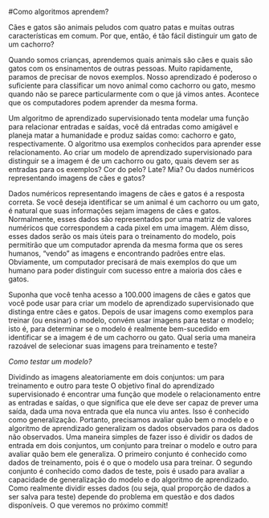 #Como algoritmos aprendem?

Cães e gatos são animais peludos com quatro patas e muitas outras características em comum. Por que, então, é tão fácil distinguir um gato de um cachorro?

Quando somos crianças, aprendemos quais animais são cães e quais são gatos com os ensinamentos de outras pessoas. Muito rapidamente, paramos de precisar de novos exemplos. Nosso aprendizado é poderoso o suficiente para classificar um novo animal como cachorro ou gato, mesmo quando não se parece particularmente com o que já vimos antes. Acontece que os computadores podem aprender da mesma forma.

Um algoritmo de aprendizado supervisionado tenta modelar uma função para relacionar entradas e saídas, você dá entradas como amigável e planeja matar a humanidade e produz saídas como: cachorro e gato, respectivamente. O algoritmo usa exemplos conhecidos para aprender esse relacionamento. Ao criar um modelo de aprendizado supervisionado para distinguir se a imagem é de um cachorro ou gato, quais devem ser as entradas para os exemplos? Cor do pelo? Late? Mia? Ou dados numéricos representando imagens de cães e gatos?

Dados numéricos representando imagens de cães e gatos é a resposta correta. Se você deseja identificar se um animal é um cachorro ou um gato, é natural que suas informações sejam imagens de cães e gatos. Normalmente, esses dados são representados por uma matriz de valores numéricos que correspondem a cada pixel em uma imagem. Além disso, esses dados serão os mais úteis para o treinamento do modelo, pois permitirão que um computador aprenda da mesma forma que os seres humanos, “vendo” as imagens e encontrando padrões entre elas. Obviamente, um computador precisará de mais exemplos do que um humano para poder distinguir com sucesso entre a maioria dos cães e gatos.

Suponha que você tenha acesso a 100.000 imagens de cães e gatos que você pode usar para criar um modelo de aprendizado supervisionado que distinga entre cães e gatos. Depois de usar imagens como exemplos para treinar (ou ensinar) o modelo, convém usar imagens para testar o modelo; isto é, para determinar se o modelo é realmente bem-sucedido em identificar se a imagem é de um cachorro ou gato. Qual seria uma maneira razoável de selecionar suas imagens para treinamento e teste?

_Como testar um modelo?_

Dividindo as imagens aleatoriamente em dois conjuntos: um para treinamento e outro para teste O objetivo final do aprendizado supervisionado é encontrar uma função que modele o relacionamento entre as entradas e saídas, o que significa que ele deve ser capaz de prever uma saída, dada uma nova entrada que ela nunca viu antes. Isso é conhecido como generalização. Portanto, precisamos avaliar quão bem o modelo e o algoritmo de aprendizado generalizam os dados observados para os dados não observados. Uma maneira simples de fazer isso é dividir os dados de entrada em dois conjuntos, um conjunto para treinar o modelo e outro para avaliar quão bem ele generaliza. O primeiro conjunto é conhecido como dados de treinamento, pois é o que o modelo usa para treinar. O segundo conjunto é conhecido como dados de teste, pois é usado para avaliar a capacidade de generalização do modelo e do algoritmo de aprendizado. Como realmente dividir esses dados (ou seja, qual proporção de dados a ser salva para teste) depende do problema em questão e dos dados disponíveis. O que veremos no próximo commit!
